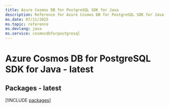 ```yaml
---
title: Azure Cosmos DB for PostgreSQL SDK for Java
description: Reference for Azure Cosmos DB for PostgreSQL SDK for Java
ms.date: 07/11/2025
ms.topic: reference
ms.devlang: java
ms.service: cosmosdbforpostgresql
---
```

# Azure Cosmos DB for PostgreSQL SDK for Java - latest
## Packages - latest
[!INCLUDE [packages](cosmos-db-for-postgresql-index.md)]